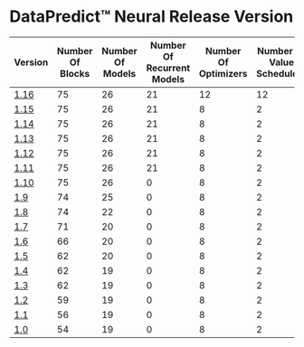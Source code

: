# DataPredict™ Neural Release Version

| Version                 | Number Of Blocks | Number Of Models | Number Of Recurrent Models | Number Of Optimizers | Number Of Value Schedulers | Number Of Cost Functions | Number Of Containers | Number of Utilities | Number Of Regularizers | Backward Incompatible Changes |
|-------------------------|------------------|------------------|----------------------------|----------------------|----------------------------|--------------------------|----------------------|---------------------|------------------------|-------------------------------|
| [1.16](Release/1-16.md) | 75               | 26               | 21                         | 12                   | 12                         | 5                        | 6                    | 3                   | 3                      | Yes                           |
| [1.15](Release/1-15.md) | 75               | 26               | 21                         | 8                    | 2                          | 5                        | 6                    | 3                   | 3                      | Yes                           |
| [1.14](Release/1-14.md) | 75               | 26               | 21                         | 8                    | 2                          | 5                        | 6                    | 3                   | 3                      | No                            |
| [1.13](Release/1-13.md) | 75               | 26               | 21                         | 8                    | 2                          | 5                        | 6                    | 3                   | 3                      | No                            |
| [1.12](Release/1-12.md) | 75               | 26               | 21                         | 8                    | 2                          | 5                        | 6                    | 3                   | 3                      | No                            |
| [1.11](Release/1-11.md) | 75               | 26               | 21                         | 8                    | 2                          | 5                        | 6                    | 3                   | 3                      | No                            |
| [1.10](Release/1-10.md) | 75               | 26               | 0                          | 8                    | 2                          | 5                        | 6                    | 3                   | 3                      | No                            |
| [1.9](Release/1-9.md)   | 74               | 25               | 0                          | 8                    | 2                          | 5                        | 2                    | 3                   | 3                      | No                            |
| [1.8](Release/1-8.md)   | 74               | 22               | 0                          | 8                    | 2                          | 5                        | 2                    | 3                   | 3                      | No                            |
| [1.7](Release/1-7.md)   | 71               | 20               | 0                          | 8                    | 2                          | 5                        | 2                    | 3                   | 3                      | No                            |
| [1.6](Release/1-6.md)   | 66               | 20               | 0                          | 8                    | 2                          | 5                        | 2                    | 3                   | 3                      | No                            |
| [1.5](Release/1-5.md)   | 62               | 20               | 0                          | 8                    | 2                          | 5                        | 2                    | 3                   | 3                      | No                            |
| [1.4](Release/1-4.md)   | 62               | 19               | 0                          | 8                    | 2                          | 5                        | 2                    | 3                   | 3                      | Yes                           |
| [1.3](Release/1-3.md)   | 62               | 19               | 0                          | 8                    | 2                          | 5                        | 2                    | 3                   | 3                      | No                            |
| [1.2](Release/1-2.md)   | 59               | 19               | 0                          | 8                    | 2                          | 5                        | 2                    | 3                   | 3                      | No                            |
| [1.1](Release/1-1.md)   | 56               | 19               | 0                          | 8                    | 2                          | 5                        | 2                    | 3                   | 3                      | No                            |
| [1.0](Release/1-0.md)   | 54               | 19               | 0                          | 8                    | 2                          | 5                        | 2                    | 3                   | 3                      | No                            |
